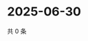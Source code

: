 # 2025-06-30

共 0 条

<!-- BEGIN ZHIHUQUESTIONS -->
<!-- 最后更新时间 Mon Jun 30 2025 23:12:46 GMT+0800 (China Standard Time) -->

<!-- END ZHIHUQUESTIONS -->
